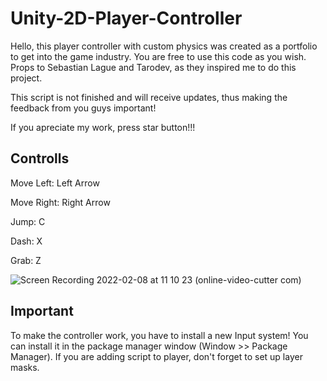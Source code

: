 # Unity-2D-Player-Controller

Hello, this player controller with custom physics was created as a portfolio to get into the game industry. You are free to use this code as you wish. Props to Sebastian Lague and Tarodev, as they inspired me to do this project.

This script is not finished and will receive updates, thus making the feedback from you guys important!

If you apreciate my work, press star button!!!

## Controlls
Move Left: Left Arrow

Move Right: Right Arrow

Jump: C

Dash: X

Grab: Z

![Screen Recording 2022-02-08 at 11 10 23 (online-video-cutter com)](https://user-images.githubusercontent.com/49594342/153760211-cd0d4c87-0121-4d3c-86d1-cde63bcf4ed1.gif)

## Important
To make the controller work, you have to install a new Input system! You can install it in the package manager window (Window >> Package Manager).
If you are adding script to player, don't forget to set up layer masks.
